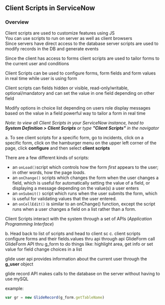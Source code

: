 ## Client Scripts in ServiceNow
### Overview
Client scripts are used to customize features using JS <br>
You can use scripts to run on server as well as client browsers <br>
Since servers have direct access to the database server scripts are used to modify records in the DB and generate events

Since the client has access to forms client scripts are used to tailor forms to the current user and conditions

Client Scripts can be used to configure forms, form fields and form values in real time while user is using form

Client scripts can fields hidden or visible, read-only/writable, optional/mandatory and can set the value in one field depending on other field 

Modify options in choice list depending on users role display messages based on the value in a field
powerful way to tailor a form in real time

*Note: to view all Client Scripts in your ServiceNow instance, head to **System Definition > Client Scripts** or type **"Client Scripts"** in the navigator*

a. To see client scripts for a specific form, go to incidents, click on a specific form, click on the hamburger menu on the upper left corner of the page, click **configure** and then select **client scripts**

There are a few different kinds of scripts:

* an ```onLoad()```script which controls how the form *first* appears to the user; in other words, how the page *loads*.
* an ```onChange()``` scripts which changes the form when the user changes a field, which is useful for automatically setting the value of a field, or displaying a message depending on the value(s) a user enters 
* an ```onSubmit()``` script which runs when the user submits the form, which is useful for validating values that the user entered.
* an ```onCellEdit()``` is similar to an onChange() function, except the script runs when a user changes a field on a list rather than a form.

Client Scripts interact with the system through a set of APIs (*Application Programming Interface*) 

b. Head back to list of scripts and head to client sc
c. client scripts configure forms and their fields.values thru api through api GlideForm 
call GlideForm API thru g_form to do things like: highlight area, get info or set value for field
change choices in a list

glide user api provides information about the current user through the **g_user** object

glide record API makes calls to the database on the server without having to use mySQL

example:<br>
```javascript
var gr = new GlideRecord(g_form.getTableName)
```

